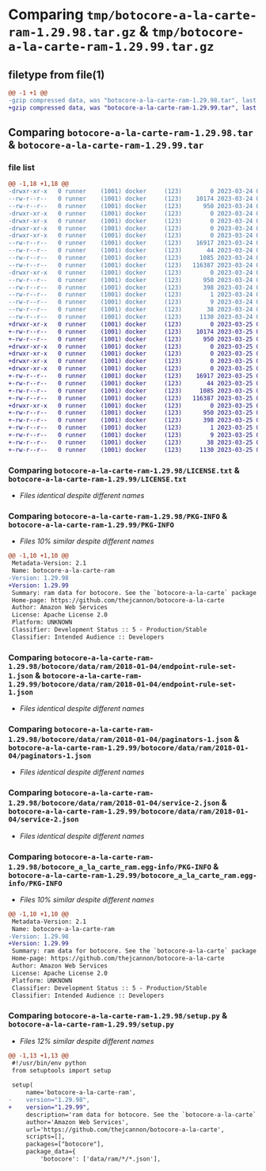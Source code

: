 # Comparing `tmp/botocore-a-la-carte-ram-1.29.98.tar.gz` & `tmp/botocore-a-la-carte-ram-1.29.99.tar.gz`

## filetype from file(1)

```diff
@@ -1 +1 @@
-gzip compressed data, was "botocore-a-la-carte-ram-1.29.98.tar", last modified: Fri Mar 24 01:24:35 2023, max compression
+gzip compressed data, was "botocore-a-la-carte-ram-1.29.99.tar", last modified: Sat Mar 25 01:23:02 2023, max compression
```

## Comparing `botocore-a-la-carte-ram-1.29.98.tar` & `botocore-a-la-carte-ram-1.29.99.tar`

### file list

```diff
@@ -1,18 +1,18 @@
-drwxr-xr-x   0 runner    (1001) docker     (123)        0 2023-03-24 01:24:35.762102 botocore-a-la-carte-ram-1.29.98/
--rw-r--r--   0 runner    (1001) docker     (123)    10174 2023-03-24 01:24:35.000000 botocore-a-la-carte-ram-1.29.98/LICENSE.txt
--rw-r--r--   0 runner    (1001) docker     (123)      950 2023-03-24 01:24:35.762102 botocore-a-la-carte-ram-1.29.98/PKG-INFO
-drwxr-xr-x   0 runner    (1001) docker     (123)        0 2023-03-24 01:24:35.758101 botocore-a-la-carte-ram-1.29.98/botocore/
-drwxr-xr-x   0 runner    (1001) docker     (123)        0 2023-03-24 01:24:35.758101 botocore-a-la-carte-ram-1.29.98/botocore/data/
-drwxr-xr-x   0 runner    (1001) docker     (123)        0 2023-03-24 01:24:35.758101 botocore-a-la-carte-ram-1.29.98/botocore/data/ram/
-drwxr-xr-x   0 runner    (1001) docker     (123)        0 2023-03-24 01:24:35.762102 botocore-a-la-carte-ram-1.29.98/botocore/data/ram/2018-01-04/
--rw-r--r--   0 runner    (1001) docker     (123)    16917 2023-03-24 01:23:57.000000 botocore-a-la-carte-ram-1.29.98/botocore/data/ram/2018-01-04/endpoint-rule-set-1.json
--rw-r--r--   0 runner    (1001) docker     (123)       44 2023-03-24 01:23:57.000000 botocore-a-la-carte-ram-1.29.98/botocore/data/ram/2018-01-04/examples-1.json
--rw-r--r--   0 runner    (1001) docker     (123)     1085 2023-03-24 01:23:57.000000 botocore-a-la-carte-ram-1.29.98/botocore/data/ram/2018-01-04/paginators-1.json
--rw-r--r--   0 runner    (1001) docker     (123)   116387 2023-03-24 01:23:57.000000 botocore-a-la-carte-ram-1.29.98/botocore/data/ram/2018-01-04/service-2.json
-drwxr-xr-x   0 runner    (1001) docker     (123)        0 2023-03-24 01:24:35.762102 botocore-a-la-carte-ram-1.29.98/botocore_a_la_carte_ram.egg-info/
--rw-r--r--   0 runner    (1001) docker     (123)      950 2023-03-24 01:24:35.000000 botocore-a-la-carte-ram-1.29.98/botocore_a_la_carte_ram.egg-info/PKG-INFO
--rw-r--r--   0 runner    (1001) docker     (123)      398 2023-03-24 01:24:35.000000 botocore-a-la-carte-ram-1.29.98/botocore_a_la_carte_ram.egg-info/SOURCES.txt
--rw-r--r--   0 runner    (1001) docker     (123)        1 2023-03-24 01:24:35.000000 botocore-a-la-carte-ram-1.29.98/botocore_a_la_carte_ram.egg-info/dependency_links.txt
--rw-r--r--   0 runner    (1001) docker     (123)        9 2023-03-24 01:24:35.000000 botocore-a-la-carte-ram-1.29.98/botocore_a_la_carte_ram.egg-info/top_level.txt
--rw-r--r--   0 runner    (1001) docker     (123)       38 2023-03-24 01:24:35.762102 botocore-a-la-carte-ram-1.29.98/setup.cfg
--rw-r--r--   0 runner    (1001) docker     (123)     1130 2023-03-24 01:24:35.000000 botocore-a-la-carte-ram-1.29.98/setup.py
+drwxr-xr-x   0 runner    (1001) docker     (123)        0 2023-03-25 01:23:02.460733 botocore-a-la-carte-ram-1.29.99/
+-rw-r--r--   0 runner    (1001) docker     (123)    10174 2023-03-25 01:23:02.000000 botocore-a-la-carte-ram-1.29.99/LICENSE.txt
+-rw-r--r--   0 runner    (1001) docker     (123)      950 2023-03-25 01:23:02.460733 botocore-a-la-carte-ram-1.29.99/PKG-INFO
+drwxr-xr-x   0 runner    (1001) docker     (123)        0 2023-03-25 01:23:02.456733 botocore-a-la-carte-ram-1.29.99/botocore/
+drwxr-xr-x   0 runner    (1001) docker     (123)        0 2023-03-25 01:23:02.456733 botocore-a-la-carte-ram-1.29.99/botocore/data/
+drwxr-xr-x   0 runner    (1001) docker     (123)        0 2023-03-25 01:23:02.460733 botocore-a-la-carte-ram-1.29.99/botocore/data/ram/
+drwxr-xr-x   0 runner    (1001) docker     (123)        0 2023-03-25 01:23:02.460733 botocore-a-la-carte-ram-1.29.99/botocore/data/ram/2018-01-04/
+-rw-r--r--   0 runner    (1001) docker     (123)    16917 2023-03-25 01:22:12.000000 botocore-a-la-carte-ram-1.29.99/botocore/data/ram/2018-01-04/endpoint-rule-set-1.json
+-rw-r--r--   0 runner    (1001) docker     (123)       44 2023-03-25 01:22:12.000000 botocore-a-la-carte-ram-1.29.99/botocore/data/ram/2018-01-04/examples-1.json
+-rw-r--r--   0 runner    (1001) docker     (123)     1085 2023-03-25 01:22:12.000000 botocore-a-la-carte-ram-1.29.99/botocore/data/ram/2018-01-04/paginators-1.json
+-rw-r--r--   0 runner    (1001) docker     (123)   116387 2023-03-25 01:22:12.000000 botocore-a-la-carte-ram-1.29.99/botocore/data/ram/2018-01-04/service-2.json
+drwxr-xr-x   0 runner    (1001) docker     (123)        0 2023-03-25 01:23:02.460733 botocore-a-la-carte-ram-1.29.99/botocore_a_la_carte_ram.egg-info/
+-rw-r--r--   0 runner    (1001) docker     (123)      950 2023-03-25 01:23:02.000000 botocore-a-la-carte-ram-1.29.99/botocore_a_la_carte_ram.egg-info/PKG-INFO
+-rw-r--r--   0 runner    (1001) docker     (123)      398 2023-03-25 01:23:02.000000 botocore-a-la-carte-ram-1.29.99/botocore_a_la_carte_ram.egg-info/SOURCES.txt
+-rw-r--r--   0 runner    (1001) docker     (123)        1 2023-03-25 01:23:02.000000 botocore-a-la-carte-ram-1.29.99/botocore_a_la_carte_ram.egg-info/dependency_links.txt
+-rw-r--r--   0 runner    (1001) docker     (123)        9 2023-03-25 01:23:02.000000 botocore-a-la-carte-ram-1.29.99/botocore_a_la_carte_ram.egg-info/top_level.txt
+-rw-r--r--   0 runner    (1001) docker     (123)       38 2023-03-25 01:23:02.460733 botocore-a-la-carte-ram-1.29.99/setup.cfg
+-rw-r--r--   0 runner    (1001) docker     (123)     1130 2023-03-25 01:23:02.000000 botocore-a-la-carte-ram-1.29.99/setup.py
```

### Comparing `botocore-a-la-carte-ram-1.29.98/LICENSE.txt` & `botocore-a-la-carte-ram-1.29.99/LICENSE.txt`

 * *Files identical despite different names*

### Comparing `botocore-a-la-carte-ram-1.29.98/PKG-INFO` & `botocore-a-la-carte-ram-1.29.99/PKG-INFO`

 * *Files 10% similar despite different names*

```diff
@@ -1,10 +1,10 @@
 Metadata-Version: 2.1
 Name: botocore-a-la-carte-ram
-Version: 1.29.98
+Version: 1.29.99
 Summary: ram data for botocore. See the `botocore-a-la-carte` package for more info.
 Home-page: https://github.com/thejcannon/botocore-a-la-carte
 Author: Amazon Web Services
 License: Apache License 2.0
 Platform: UNKNOWN
 Classifier: Development Status :: 5 - Production/Stable
 Classifier: Intended Audience :: Developers
```

### Comparing `botocore-a-la-carte-ram-1.29.98/botocore/data/ram/2018-01-04/endpoint-rule-set-1.json` & `botocore-a-la-carte-ram-1.29.99/botocore/data/ram/2018-01-04/endpoint-rule-set-1.json`

 * *Files identical despite different names*

### Comparing `botocore-a-la-carte-ram-1.29.98/botocore/data/ram/2018-01-04/paginators-1.json` & `botocore-a-la-carte-ram-1.29.99/botocore/data/ram/2018-01-04/paginators-1.json`

 * *Files identical despite different names*

### Comparing `botocore-a-la-carte-ram-1.29.98/botocore/data/ram/2018-01-04/service-2.json` & `botocore-a-la-carte-ram-1.29.99/botocore/data/ram/2018-01-04/service-2.json`

 * *Files identical despite different names*

### Comparing `botocore-a-la-carte-ram-1.29.98/botocore_a_la_carte_ram.egg-info/PKG-INFO` & `botocore-a-la-carte-ram-1.29.99/botocore_a_la_carte_ram.egg-info/PKG-INFO`

 * *Files 10% similar despite different names*

```diff
@@ -1,10 +1,10 @@
 Metadata-Version: 2.1
 Name: botocore-a-la-carte-ram
-Version: 1.29.98
+Version: 1.29.99
 Summary: ram data for botocore. See the `botocore-a-la-carte` package for more info.
 Home-page: https://github.com/thejcannon/botocore-a-la-carte
 Author: Amazon Web Services
 License: Apache License 2.0
 Platform: UNKNOWN
 Classifier: Development Status :: 5 - Production/Stable
 Classifier: Intended Audience :: Developers
```

### Comparing `botocore-a-la-carte-ram-1.29.98/setup.py` & `botocore-a-la-carte-ram-1.29.99/setup.py`

 * *Files 12% similar despite different names*

```diff
@@ -1,13 +1,13 @@
 #!/usr/bin/env python
 from setuptools import setup
 
 setup(
     name='botocore-a-la-carte-ram',
-    version="1.29.98",
+    version="1.29.99",
     description='ram data for botocore. See the `botocore-a-la-carte` package for more info.',
     author='Amazon Web Services',
     url='https://github.com/thejcannon/botocore-a-la-carte',
     scripts=[],
     packages=["botocore"],
     package_data={
         'botocore': ['data/ram/*/*.json'],
```

